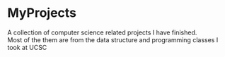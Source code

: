 # MyProjects
A collection of computer science related projects I have finished. <br />
Most of the them are from the data structure and programming classes I took at UCSC
